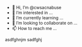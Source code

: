 - 👋 Hi, I’m @cwsacnabuse
- 👀 I’m interested in ...
- 🌱 I’m currently learning ...
- 💞️ I’m looking to collaborate on ...
- 📫 How to reach me ...

<!---
cwsacnabuse/cwsacnabuse is a ✨ special ✨ repository because its `README.md` (this file) appears on your GitHub profile.
You can click the Preview link to take a look at your changes.
--->
asdfghnjm
sadfghj
